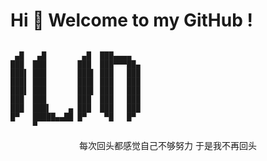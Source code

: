 
# Hi 👋 Welcome to my GitHub !


```

 ▄█   ▄█        ▄█  ███▄▄▄▄   
███  ███       ███  ███▀▀▀██▄ 
███▌ ███       ███▌ ███   ███ 
███▌ ███       ███▌ ███   ███ 
███▌ ███       ███▌ ███   ███ 
███  ███       ███  ███   ███ 
███  ███▌    ▄ ███  ███   ███ 
█▀   █████▄▄██ █▀    ▀█   █▀  
     ▀                        

```

<p align="center">每次回头都感觉自己不够努力 于是我不再回头</p>
